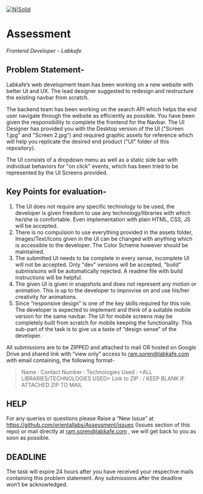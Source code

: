[![N|Solid](https://www.labkafe.com/img/labkafe-logo-1569670067.jpg)](https://www.labkafe.com)
# Assessment
_Frontend Developer - Labkafe_


## Problem Statement-
Labkafe’s web development team has been working on a new website with better UI and UX. The lead designer suggested to redesign and restructure the existing navbar from scratch. 

The backend team has been working on the search API which helps the end user navigate through the website as efficiently as possible. You have been given the responsibility to complete the frontend for the Navbar. The UI Designer has provided you with the Desktop version of the UI ("Screen 1.jpg" and "Screen 2.jpg") and required graphic assets for reference which will help you replicate the desired end product ("UI" folder of this repository).

The UI consists of a dropdown menu as well as a static side bar with individual behaviors for "on click" events, which has been tried to be represented by the UI Screens provided.

## Key Points for evaluation- 
1.	The UI does not require any specific technology to be used, the developer is given freedom to use any technology/libraries with which he/she is comfortable. Even implementation with plain HTML, CSS, JS will be accepted.  
2.  There is no compulsion to use everything provided in the assets folder, Images/Text/Icons given in the UI can be changed with anything which is accessible to the developer. The Color Scheme however should be maintained. 
3.	The submitted UI needs to be complete in every sense, incomplete UI will not be accepted. Only "dev" versions will be accepted, "build" submisisons will be automatically rejected. A readme file with build instructions will be helpful.
4.	The given UI is given in snapshots and does not represent any motion or animation. This is up to the developer to improvise on and use his/her creativity for animations.
5.	 Since “responsive design” is one of the key skills required for this role. The developer is expected to implement and think of a suitable mobile version for the same navbar. The UI for mobile screens may be completely built from scratch for mobile keeping the functionality. This sub-part of the task is to give us a taste of “design sense” of the developer.

All submissions are to be ZIPPED and attached to mail OR hosted on Google Drive and shared link with “view only” access to ram.soren@labkafe.com with email containing, the following format-

> Name  : <YOUR FULL NAME>
> Contact Number : <CONTACT NO.>
> Technologies Used  : <ALL LIBRARIES/TECHNOLOGIES USED>
> Link to ZIP : <GOOGLE DRIVE LINK WITH VIEW ACCESS> / KEEP BLANK IF ATTACHED ZIP TO MAIL
 

## HELP
For any queries or questions please Raise a “New Issue” at https://github.com/orientallabs/Assessment/issues (Issues section of this repo) or mail directly at ram.soren@labkafe.com , we will get back to you as soon as possible. 
## DEADLINE
The task will expire 24 hours after you have received your respective mails containing this problem statement. Any submissions after the deadline won’t be acknowledged.


